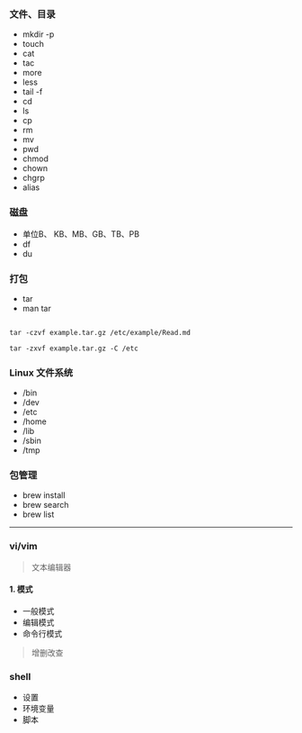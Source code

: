 ### 文件、目录

- mkdir -p
- touch
- cat
- tac
- more
- less
- tail -f
- cd
- ls
- cp
- rm
- mv
- pwd
- chmod
- chown
- chgrp
- alias



### 磁盘

- 单位B、 KB、MB、GB、TB、PB
- df
- du


### 打包

- tar
- man tar

```

tar -czvf example.tar.gz /etc/example/Read.md

tar -zxvf example.tar.gz -C /etc

```


### Linux 文件系统


- /bin
- /dev
- /etc
- /home
- /lib
- /sbin
- /tmp


### 包管理


- brew install
- brew search
- brew list




----


### vi/vim

> 文本编辑器

#### 1. 模式

- 一般模式
- 编辑模式
- 命令行模式

> 增删改查




### shell

- 设置
- 环境变量
- 脚本
